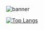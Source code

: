 ![banner](https://user-images.githubusercontent.com/50368040/189518083-76aaa225-537a-4f67-950b-539b0a6a6156.jpeg)


[![Top Langs](https://github-readme-stats.vercel.app/api/top-langs/?username=nigelritfeld&layout=compact)](https://github.com/nigelritfeld)

<!--
**nigelritfeld/nigelritfeld** is a ✨ _special_ ✨ repository because its `README.md` (this file) appears on your GitHub profile.

Here are some ideas to get you started:

- 🔭 I’m currently working on ...
- 🌱 I’m currently learning ...
- 👯 I’m looking to collaborate on ...
- 🤔 I’m looking for help with ...
- 💬 Ask me about ...
- 📫 How to reach me: ...
- 😄 Pronouns: ...
- ⚡ Fun fact: ...
-->
